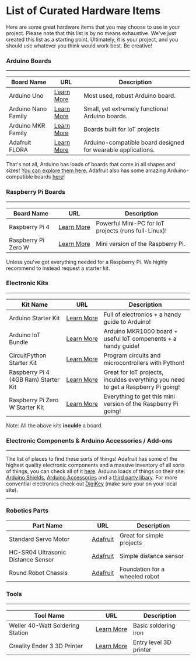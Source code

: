 # List of Curated Hardware Items

Here are some great hardware items that you may choose to use in your project. Please note that this list is by no means exhaustive. We've just created this list as a starting point. Ultimately, it is your project, and you should use whatever you think would work best. Be creative!

### Arduino Boards

---

| Board Name | URL | Description |
| --- | --- | --- |
| Arduino Uno | [Learn More](https://store.arduino.cc/usa/arduino-uno-rev3) | Most used, robust Arduino board. |
| Arduino Nano Family | [Learn More](https://store.arduino.cc/usa/arduino-genuino/nano-family) | Small, yet extremely functional Arduino boards. |
| Arduino MKR Family | [Learn More](https://store.arduino.cc/usa/arduino/arduino-mkr-family) | Boards built for IoT projects |
| Adafruit FLORA | [Learn More](https://www.adafruit.com/product/659) | Arduino-compatible board designed for wearable applications. |

That's not all, Arduino has loads of boards that come in all shapes and sizes! [You can explore them here.](https://store.arduino.cc/usa/arduino/boards-modules) Adafruit also has some amazing Arduino-compatible boards [here](https://www.adafruit.com/category/851)!

### Raspberry Pi Boards

---

| Board Name | URL | Description |
| --- | --- | --- |
| Raspberry Pi 4 | [Learn More](https://www.raspberrypi.org/products/raspberry-pi-4-model-b/) | Powerful Mini-PC for IoT projects (runs full-Linux)! |
| Raspberry Pi Zero W | [Learn More](https://www.raspberrypi.org/products/raspberry-pi-zero-w/) | Mini version of the Raspberry Pi. |

Unless you've got everything needed for a Raspberry Pi. We highly recommend to instead request a starter kit.

### Electronic Kits

---

| Kit Name | URL | Description |
| --- | --- | --- |
| Arduino Starter Kit | [Learn More](https://store.arduino.cc/usa/arduino-starter-kit) | Full of electronics + a handy guide to Arduino! |
| Arduino IoT Bundle | [Learn More](https://store.arduino.cc/usa/arduino-iot-mkr1000-bundle) | Arduino MKR1000 board + useful IoT compenents + a handy guide! |
| CircuitPython Starter Kit | [Learn More](https://www.adafruit.com/product/4028) | Program circuits and microcontrollers with Python! |
| Raspberry Pi 4 (4GB Ram) Starter Kit | [Learn More](https://www.amazon.com/CanaKit-Raspberry-4GB-Starter-Kit/dp/B07V5JTMV9/ref=sr_1_3?dchild=1&keywords=raspberry+pi&qid=1589850416&sr=8-3) | Great for IoT projects, inculdes everything you need to get a Raspberry Pi going! |
| Raspberry Pi Zero W Starter Kit | [Learn More](https://www.amazon.com/Vilros-Raspberry-Starter-Power-Premium/dp/B0748MPQT4/ref=sr_1_3?dchild=1&keywords=raspberry+pi+zero&qid=1589850878&sr=8-3) | Everything to get this mini version of the Raspberry Pi going!  |

Note: All the above kits **inculde** a board.

### Electronic Components & Arduino Accessories / Add-ons

---

The list of places to find these sorts of things! Adafruit has some of the highest quality electronic components and a massive inventory of all sorts of things, you can check all of it [here](https://www.adafruit.com/categories). Arduino loads of things on their site: [Arduino Shields](https://store.arduino.cc/usa/arduino/shields), [Arduino Accessories](https://store.arduino.cc/usa/arduino/arduino-accessories) and a [third party libary](https://store.arduino.cc/usa/other-shields/new-arrivals). For more convential electronics check out [DigiKey](https://www.digikey.com/) (make sure your on your local site).

---

### Robotics Parts

| Part Name | URL | Description |
| --- | --- | --- |
| Standard Servo Motor | [Adafruit](https://www.adafruit.com/product/155) | Great for simple projects |
| HC-SR04 Ultrasonic Distance Sensor | [Adafruit](https://www.adafruit.com/product/3942) | Simple distance sensor |
| Round Robot Chassis | [Adafruit](https://www.adafruit.com/product/3216) | Foundation for a wheeled robot |

### Tools

---

| Tool Name | URL | Description |
| --- | --- | --- |
| Weller 40-Watt Soldering Station | [Learn More](https://amazon.com/Weller-WLC100-40-Watt-Soldering-Station/dp/B000AS28UC) | Basic soldering iron |
| Creality Ender 3 3D Printer | [Learn More](https://www.creality3dofficial.com/collections/ender-series/products/official-creality-ender-3-3d-printer) | Entry level 3D printer |
